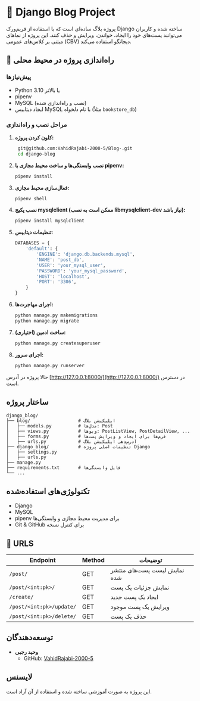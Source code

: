 # 📝 Django Blog Project

پروژه بلاگ ساده‌ای است که با استفاده از فریم‌ورک Django ساخته شده و کاربران می‌توانند پست‌های خود را ایجاد، خواندن، ویرایش و حذف کنند. این پروژه از نماهای مبتنی بر کلاس‌های عمومی (CBV) دیجانگو استفاده
می‌کند.

## 🚀 راه‌اندازی پروژه در محیط محلی

### پیش‌نیازها

- Python 3.10 یا بالاتر
- pipenv
- MySQL (نصب و راه‌اندازی شده)
- ایجاد دیتابیس MySQL با نام دلخواه (مثلاً `bookstore_db`)

### مراحل نصب و راه‌اندازی

1. **کلون کردن پروژه:**

   ```bash
    git@github.com:VahidRajabi-2000-5/Blog-.git
    cd django-blog
   ```

2. **نصب وابستگی‌ها و ساخت محیط مجازی با pipenv:**

   ```bash
   pipenv install
   ```

3. **فعال‌سازی محیط مجازی:**

   ```bash
   pipenv shell
   ```

4. **نصب پکیج mysqlclient (ممکن است به نصب libmysqlclient-dev نیاز باشد):**

   ```bash
   pipenv install mysqlclient   
   ```

5. **تنظیمات دیتابیس:**

   ```python
   DATABASES = {
       'default': {
           'ENGINE': 'django.db.backends.mysql',
           'NAME': 'post_db',
           'USER': 'your_mysql_user',
           'PASSWORD': 'your_mysql_password',
           'HOST': 'localhost',
           'PORT': '3306',
       }
   }
   ```

6. **اجرای مهاجرت‌ها:**

   ```bash
   python manage.py makemigrations
   python manage.py migrate
   ```

7. **ساخت ادمین (اختیاری):**

   ```bash
   python manage.py createsuperuser
   ```

8. **اجرای سرور:**

   ```bash
   python manage.py runserver
   ```

حالا پروژه در آدرس [http://127.0.0.1:8000/](http://127.0.0.1:8000/) در دسترس است.

## ساختار پروژه

```
django_blog/
├── blog/                  # اپلیکیشن بلاگ
│   ├── models.py          # مدل‌ها: Post
│   ├── views.py           # ویوها: PostListView, PostDetailView, ...
│   ├── forms.py           # فرم‌ها برای ایجاد و ویرایش پست‌ها
│   ├── urls.py            # آدرس‌دهی اپلیکیشن بلاگ
├── django_blog/           # تنظیمات اصلی پروژه Django
│   ├── settings.py
│   ├── urls.py
├── manage.py
├── requirements.txt       # فایل وابستگی‌ها
└── ...
```

## تکنولوژی‌های استفاده‌شده

- Django
- MySQL
- pipenv برای مدیریت محیط مجازی و وابستگی‌ها
- Git & GitHub برای کنترل نسخه

## 📡 URLS

| Endpoint                 | Method | توضیحات                      |
| ------------------------ | ------ | ---------------------------- |
| `/post/`                 | GET    | نمایش لیست پست‌های منتشر شده |
| `/post/<int:pk>/`        | GET    | نمایش جزئیات یک پست          |
| `/create/`               | GET    | ایجاد یک پست جدید            |
| `/post/<int:pk>/update/` | GET    | ویرایش یک پست موجود          |
| `/post/<int:pk>/delete/` | GET    | حذف یک پست                   |

## توسعه‌دهندگان

- **وحید رجبی**
  - GitHub: [VahidRajabi-2000-5](https://github.com/VahidRajabi-2000-5)

## لایسنس

این پروژه به صورت آموزشی ساخته شده و استفاده از آن آزاد است.
